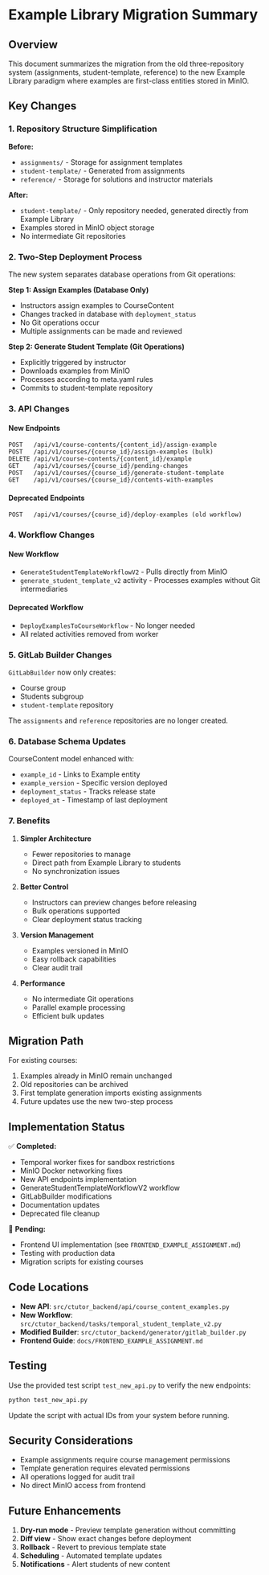 # Example Library Migration Summary

## Overview

This document summarizes the migration from the old three-repository system (assignments, student-template, reference) to the new Example Library paradigm where examples are first-class entities stored in MinIO.

## Key Changes

### 1. Repository Structure Simplification

**Before:**
- `assignments/` - Storage for assignment templates
- `student-template/` - Generated from assignments
- `reference/` - Storage for solutions and instructor materials

**After:**
- `student-template/` - Only repository needed, generated directly from Example Library
- Examples stored in MinIO object storage
- No intermediate Git repositories

### 2. Two-Step Deployment Process

The new system separates database operations from Git operations:

**Step 1: Assign Examples (Database Only)**
- Instructors assign examples to CourseContent
- Changes tracked in database with `deployment_status`
- No Git operations occur
- Multiple assignments can be made and reviewed

**Step 2: Generate Student Template (Git Operations)**
- Explicitly triggered by instructor
- Downloads examples from MinIO
- Processes according to meta.yaml rules
- Commits to student-template repository

### 3. API Changes

#### New Endpoints
```
POST   /api/v1/course-contents/{content_id}/assign-example
POST   /api/v1/courses/{course_id}/assign-examples (bulk)
DELETE /api/v1/course-contents/{content_id}/example
GET    /api/v1/courses/{course_id}/pending-changes
POST   /api/v1/courses/{course_id}/generate-student-template
GET    /api/v1/courses/{course_id}/contents-with-examples
```

#### Deprecated Endpoints
```
POST   /api/v1/courses/{course_id}/deploy-examples (old workflow)
```

### 4. Workflow Changes

#### New Workflow
- `GenerateStudentTemplateWorkflowV2` - Pulls directly from MinIO
- `generate_student_template_v2` activity - Processes examples without Git intermediaries

#### Deprecated Workflow
- `DeployExamplesToCourseWorkflow` - No longer needed
- All related activities removed from worker

### 5. GitLab Builder Changes

`GitLabBuilder` now only creates:
- Course group
- Students subgroup
- `student-template` repository

The `assignments` and `reference` repositories are no longer created.

### 6. Database Schema Updates

CourseContent model enhanced with:
- `example_id` - Links to Example entity
- `example_version` - Specific version deployed
- `deployment_status` - Tracks release state
- `deployed_at` - Timestamp of last deployment

### 7. Benefits

1. **Simpler Architecture**
   - Fewer repositories to manage
   - Direct path from Example Library to students
   - No synchronization issues

2. **Better Control**
   - Instructors can preview changes before releasing
   - Bulk operations supported
   - Clear deployment status tracking

3. **Version Management**
   - Examples versioned in MinIO
   - Easy rollback capabilities
   - Clear audit trail

4. **Performance**
   - No intermediate Git operations
   - Parallel example processing
   - Efficient bulk updates

## Migration Path

For existing courses:

1. Examples already in MinIO remain unchanged
2. Old repositories can be archived
3. First template generation imports existing assignments
4. Future updates use the new two-step process

## Implementation Status

✅ **Completed:**
- Temporal worker fixes for sandbox restrictions
- MinIO Docker networking fixes
- New API endpoints implementation
- GenerateStudentTemplateWorkflowV2 workflow
- GitLabBuilder modifications
- Documentation updates
- Deprecated file cleanup

🔄 **Pending:**
- Frontend UI implementation (see `FRONTEND_EXAMPLE_ASSIGNMENT.md`)
- Testing with production data
- Migration scripts for existing courses

## Code Locations

- **New API**: `src/ctutor_backend/api/course_content_examples.py`
- **New Workflow**: `src/ctutor_backend/tasks/temporal_student_template_v2.py`
- **Modified Builder**: `src/ctutor_backend/generator/gitlab_builder.py`
- **Frontend Guide**: `docs/FRONTEND_EXAMPLE_ASSIGNMENT.md`

## Testing

Use the provided test script `test_new_api.py` to verify the new endpoints:

```bash
python test_new_api.py
```

Update the script with actual IDs from your system before running.

## Security Considerations

- Example assignments require course management permissions
- Template generation requires elevated permissions
- All operations logged for audit trail
- No direct MinIO access from frontend

## Future Enhancements

1. **Dry-run mode** - Preview template generation without committing
2. **Diff view** - Show exact changes before deployment
3. **Rollback** - Revert to previous template state
4. **Scheduling** - Automated template updates
5. **Notifications** - Alert students of new content